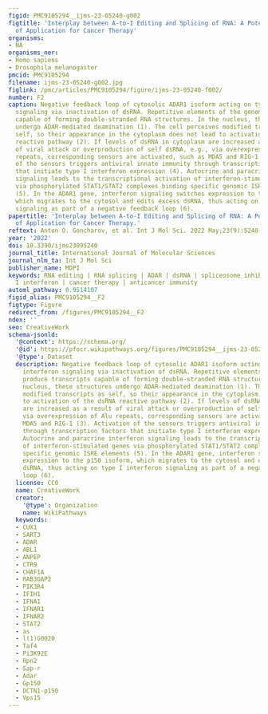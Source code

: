 ```yaml
---
figid: PMC9105294__ijms-23-05240-g002
figtitle: 'Interplay between A-to-I Editing and Splicing of RNA: A Potential Point
  of Application for Cancer Therapy'
organisms:
- NA
organisms_ner:
- Homo sapiens
- Drosophila melanogaster
pmcid: PMC9105294
filename: ijms-23-05240-g002.jpg
figlink: /pmc/articles/PMC9105294/figure/ijms-23-05240-f002/
number: F2
caption: Negative feedback loop of cytosolic ADAR1 isoform acting on type I interferon
  signaling via inactivation of dsRNA. Repetitive elements of the genome produce transcripts
  capable of forming double-stranded RNA structures. In the nucleus, these structures
  undergo ADAR-mediated deamination (1). The cell perceives modified transcripts as
  self, so their appearance in the cytoplasm does not lead to activation of the dsRNA
  reactive pathway (2). If levels of dsRNA in cytoplasm are increased as a result
  of viral attack or overproduction of self dsRNA, e.g., via overexpression of Alu
  repeats, corresponding sensors are activated, such as MDA5 and RIG-1 (3). Activation
  of the sensors triggers antiviral innate immunity through transcription factors
  that initiate type I interferon expression (4). Autocrine and paracrine interferon
  signaling leads to the transcriptional activation of interferon-stimulated genes
  via phosphorylated STAT1/STAT2 complexes binding specific genomic ISRE elements
  (5). In the ADAR1 gene, interferon signaling switches expression to the p150 isoform,
  which migrates to the cytosol and edits excess dsRNA, thus acting on type I interferon
  signaling as part of a negative feedback loop (6).
papertitle: 'Interplay between A-to-I Editing and Splicing of RNA: A Potential Point
  of Application for Cancer Therapy.'
reftext: Anton O. Goncharov, et al. Int J Mol Sci. 2022 May;23(9):5240.
year: '2022'
doi: 10.3390/ijms23095240
journal_title: International Journal of Molecular Sciences
journal_nlm_ta: Int J Mol Sci
publisher_name: MDPI
keywords: RNA editing | RNA splicing | ADAR | dsRNA | spliceosome inhibitor | type
  I interferon | cancer therapy | anticancer immunity
automl_pathway: 0.9514107
figid_alias: PMC9105294__F2
figtype: Figure
redirect_from: /figures/PMC9105294__F2
ndex: ''
seo: CreativeWork
schema-jsonld:
  '@context': https://schema.org/
  '@id': https://pfocr.wikipathways.org/figures/PMC9105294__ijms-23-05240-g002.html
  '@type': Dataset
  description: Negative feedback loop of cytosolic ADAR1 isoform acting on type I
    interferon signaling via inactivation of dsRNA. Repetitive elements of the genome
    produce transcripts capable of forming double-stranded RNA structures. In the
    nucleus, these structures undergo ADAR-mediated deamination (1). The cell perceives
    modified transcripts as self, so their appearance in the cytoplasm does not lead
    to activation of the dsRNA reactive pathway (2). If levels of dsRNA in cytoplasm
    are increased as a result of viral attack or overproduction of self dsRNA, e.g.,
    via overexpression of Alu repeats, corresponding sensors are activated, such as
    MDA5 and RIG-1 (3). Activation of the sensors triggers antiviral innate immunity
    through transcription factors that initiate type I interferon expression (4).
    Autocrine and paracrine interferon signaling leads to the transcriptional activation
    of interferon-stimulated genes via phosphorylated STAT1/STAT2 complexes binding
    specific genomic ISRE elements (5). In the ADAR1 gene, interferon signaling switches
    expression to the p150 isoform, which migrates to the cytosol and edits excess
    dsRNA, thus acting on type I interferon signaling as part of a negative feedback
    loop (6).
  license: CC0
  name: CreativeWork
  creator:
    '@type': Organization
    name: WikiPathways
  keywords:
  - CUX1
  - SART3
  - ADAR
  - ABL1
  - ANPEP
  - CTR9
  - CHAF1A
  - RAB3GAP2
  - PIK3R4
  - IFIH1
  - IFNA1
  - IFNAR1
  - IFNAR2
  - STAT2
  - as
  - l(1)G0020
  - Taf4
  - Pi3K92E
  - Rpn2
  - Sap-r
  - Adar
  - Gp150
  - DCTN1-p150
  - Vps15
---
```

